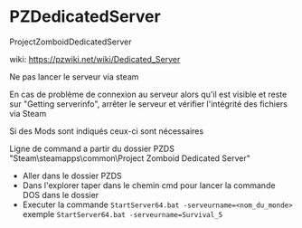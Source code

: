 # PZDedicatedServer
ProjectZomboidDedicatedServer

wiki: https://pzwiki.net/wiki/Dedicated_Server

Ne pas lancer le serveur via steam

En cas de problème de connexion au serveur alors qu'il est visible et reste sur "Getting serverinfo", arrêter le serveur et vérifier l'intégrité des fichiers via Steam

Si des Mods sont indiqués ceux-ci sont nécessaires

Ligne de command a partir du dossier PZDS "Steam\steamapps\common\Project Zomboid Dedicated Server"
* Aller dans le dossier PZDS
* Dans l'explorer taper dans le chemin cmd pour lancer la commande DOS dans le dossier
* Executer la commande `StartServer64.bat -serveurname=<nom_du_monde>` exemple `StartServer64.bat -serveurname=Survival_5`
